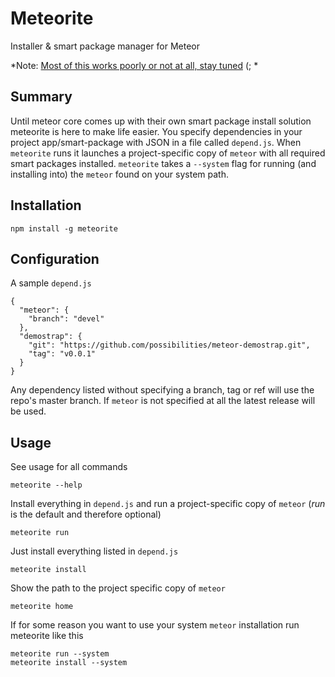# Meteorite

Installer & smart package manager for Meteor

*Note: [Most of this works poorly or not at all, stay tuned](http://tom.preston-werner.com/2010/08/23/readme-driven-development.html) (; *

## Summary

Until meteor core comes up with their own smart package install solution meteorite is here to make life easier. You specify dependencies in your project app/smart-package with JSON in a file called `depend.js`. When `meteorite` runs it launches a project-specific copy of `meteor` with all required smart packages installed. `meteorite` takes a `--system` flag for running (and installing into) the `meteor` found on your system path.

## Installation

    npm install -g meteorite

## Configuration

A sample `depend.js`

    {
      "meteor": {
        "branch": "devel"
      },
      "demostrap": {
        "git": "https://github.com/possibilities/meteor-demostrap.git",
        "tag": "v0.0.1"
      }
    }

Any dependency listed without specifying a branch, tag or ref will use the repo's master branch. If `meteor` is not specified at all the latest release will be used.

## Usage

See usage for all commands

    meteorite --help

Install everything in `depend.js` and run a project-specific copy of `meteor` (*run* is the default and therefore optional)

    meteorite run
    
Just install everything listed in `depend.js`

    meteorite install

Show the path to the project specific copy of `meteor`

    meteorite home

If for some reason you want to use your system `meteor` installation run meteorite like this

    meteorite run --system
    meteorite install --system
